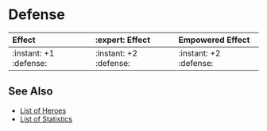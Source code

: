 # Defense

| Effect | :expert: Effect | Empowered Effect |
| :--- | :--- | :--- |
| :instant: +1 :defense: | :instant: +2 :defense: | :instant: +2 :defense: |


## See Also

- [List of Heroes](../heroes/index.md)
- [List of Statistics](index.md)
